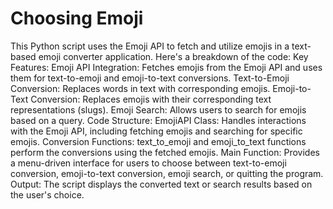 # Choosing Emoji

This Python script uses the Emoji API to fetch and utilize emojis in a text-based emoji converter application. Here's a breakdown of the code:
Key Features:
Emoji API Integration: Fetches emojis from the Emoji API and uses them for text-to-emoji and emoji-to-text conversions.
Text-to-Emoji Conversion: Replaces words in text with corresponding emojis.
Emoji-to-Text Conversion: Replaces emojis with their corresponding text representations (slugs).
Emoji Search: Allows users to search for emojis based on a query.
Code Structure:
EmojiAPI Class: Handles interactions with the Emoji API, including fetching emojis and searching for specific emojis.
Conversion Functions: text_to_emoji and emoji_to_text functions perform the conversions using the fetched emojis.
Main Function: Provides a menu-driven interface for users to choose between text-to-emoji conversion, emoji-to-text conversion, emoji search, or quitting the program.
Output:
The script displays the converted text or search results based on the user's choice.
